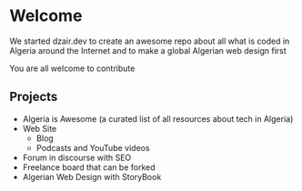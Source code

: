 # Welcome

We started dzair.dev to create an awesome repo about all what is coded in Algeria around the Internet and to make a global Algerian web design first

You are all welcome to contribute

## Projects

* Algeria is Awesome (a curated list of all resources about tech in Algeria)
* Web Site
  - Blog
  - Podcasts and YouTube videos
* Forum in discourse with SEO
* Freelance board that can be forked
* Algerian Web Design with StoryBook
